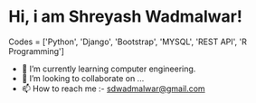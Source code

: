 # Hi, i am Shreyash Wadmalwar!

Codes = ['Python', 'Django', 'Bootstrap', 'MYSQL', 'REST API', 'R Programming']

- 🌱 I’m currently learning computer engineering. 
- 💞️ I’m looking to collaborate on ...
- 📫 How to reach me :- sdwadmalwar@gmail.com

<!---
shreywadmalwar/shreywadmalwar is a ✨ special ✨ repository because its `README.md` (this file) appears on your GitHub profile.
You can click the Preview link to take a look at your changes.
--->

